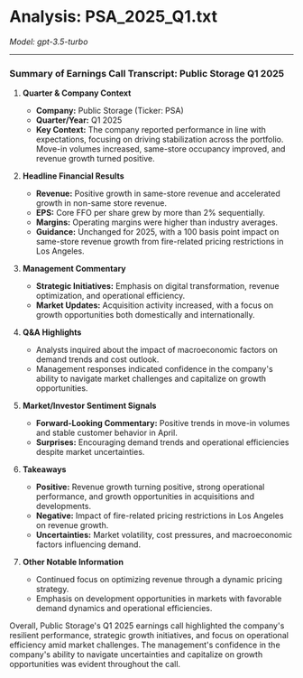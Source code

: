 # Analysis: PSA_2025_Q1.txt

*Model: gpt-3.5-turbo*

---

### Summary of Earnings Call Transcript: Public Storage Q1 2025

1. **Quarter & Company Context**
   - **Company:** Public Storage (Ticker: PSA)
   - **Quarter/Year:** Q1 2025
   - **Key Context:** The company reported performance in line with expectations, focusing on driving stabilization across the portfolio. Move-in volumes increased, same-store occupancy improved, and revenue growth turned positive.

2. **Headline Financial Results**
   - **Revenue:** Positive growth in same-store revenue and accelerated growth in non-same store revenue.
   - **EPS:** Core FFO per share grew by more than 2% sequentially.
   - **Margins:** Operating margins were higher than industry averages.
   - **Guidance:** Unchanged for 2025, with a 100 basis point impact on same-store revenue growth from fire-related pricing restrictions in Los Angeles.

3. **Management Commentary**
   - **Strategic Initiatives:** Emphasis on digital transformation, revenue optimization, and operational efficiency.
   - **Market Updates:** Acquisition activity increased, with a focus on growth opportunities both domestically and internationally.

4. **Q&A Highlights**
   - Analysts inquired about the impact of macroeconomic factors on demand trends and cost outlook.
   - Management responses indicated confidence in the company's ability to navigate market challenges and capitalize on growth opportunities.

5. **Market/Investor Sentiment Signals**
   - **Forward-Looking Commentary:** Positive trends in move-in volumes and stable customer behavior in April.
   - **Surprises:** Encouraging demand trends and operational efficiencies despite market uncertainties.

6. **Takeaways**
   - **Positive:** Revenue growth turning positive, strong operational performance, and growth opportunities in acquisitions and developments.
   - **Negative:** Impact of fire-related pricing restrictions in Los Angeles on revenue growth.
   - **Uncertainties:** Market volatility, cost pressures, and macroeconomic factors influencing demand.

7. **Other Notable Information**
   - Continued focus on optimizing revenue through a dynamic pricing strategy.
   - Emphasis on development opportunities in markets with favorable demand dynamics and operational efficiencies.

Overall, Public Storage's Q1 2025 earnings call highlighted the company's resilient performance, strategic growth initiatives, and focus on operational efficiency amid market challenges. The management's confidence in the company's ability to navigate uncertainties and capitalize on growth opportunities was evident throughout the call.